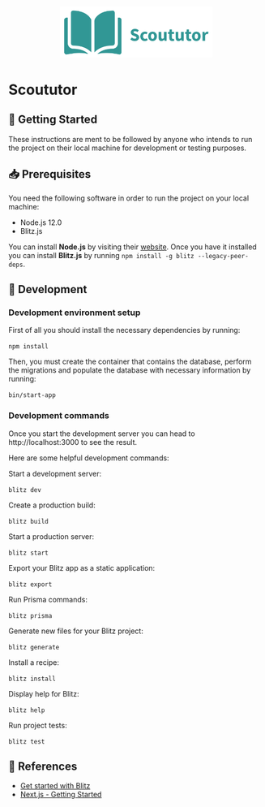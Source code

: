 <h1 align="center">
    <img src="public/images/scoututor.png" alt="scoututor" width="300px">
</h1>

# Scoututor

<!-- This space should be used for integrations status -->

## 🚀 Getting Started

These instructions are ment to be followed by anyone who intends to run the
project on their local machine for development or testing purposes.

## 📥 Prerequisites

You need the following software in order to run the project on your local
machine:

- Node.js 12.0
- Blitz.js

You can install **Node.js** by visiting their
[website](https://nodejs.org/en/download/). Once you have it installed you can
install **Blitz.js** by running `npm install -g blitz --legacy-peer-deps`.

## 🔨 Development

### Development environment setup

First of all you should install the necessary dependencies by running:

`npm install`

Then, you must create the container that contains the database, perform the
migrations and populate the database with necessary information by running:

`bin/start-app`

### Development commands

Once you start the development server you can head to http://localhost:3000 to
see the result.

Here are some helpful development commands:

Start a development server:

`blitz dev`

Create a production build:

`blitz build`

Start a production server:

`blitz start`

Export your Blitz app as a static application:

`blitz export`

Run Prisma commands:

`blitz prisma`

Generate new files for your Blitz project:

`blitz generate`

Install a recipe:

`blitz install`

Display help for Blitz:

`blitz help`

Run project tests:

`blitz test`

## 🔗 References

- [Get started with Blitz](https://blitzjs.com/docs/get-started)
- [Next.js - Getting Started](https://nextjs.org/docs/getting-started)
